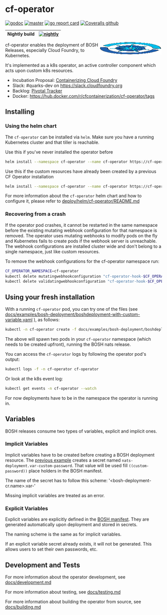 # cf-operator

[![godoc](https://godoc.org/code.cloudfoundry.org/cf-operator?status.svg)](https://godoc.org/code.cloudfoundry.org/cf-operator)
[![master](https://ci.flintstone.cf.cloud.ibm.com/api/v1/teams/quarks/pipelines/cf-operator/badge)](https://ci.flintstone.cf.cloud.ibm.com/teams/quarks/pipelines/cf-operator)
[![go report card](https://goreportcard.com/badge/code.cloudfoundry.org/cf-operator)](https://goreportcard.com/report/code.cloudfoundry.org/cf-operator)
[![Coveralls github](https://img.shields.io/coveralls/github/cloudfoundry-incubator/cf-operator.svg?style=flat)](https://coveralls.io/github/cloudfoundry-incubator/cf-operator?branch=HEAD)

|Nightly build|[![nightly](https://ci.flintstone.cf.cloud.ibm.com/api/v1/teams/quarks/pipelines/cf-operator-nightly/badge)](https://ci.flintstone.cf.cloud.ibm.com/teams/quarks/pipelines/cf-operator-nightly)|
|-|-|

<img align="right" width="200" height="39" src="https://github.com/cloudfoundry-incubator/cf-operator/raw/master/docs/cf-operator-logo.png">

cf-operator enables the deployment of BOSH Releases, especially Cloud Foundry, to Kubernetes.

It's implemented as a k8s operator, an active controller component which acts upon custom k8s resources.

* Incubation Proposal: [Containerizing Cloud Foundry](https://docs.google.com/document/d/1_IvFf-cCR4_Hxg-L7Z_R51EKhZfBqlprrs5NgC2iO2w/edit#heading=h.lybtsdyh8res)
* Slack: #quarks-dev on <https://slack.cloudfoundry.org>
* Backlog: [Pivotal Tracker](https://www.pivotaltracker.com/n/projects/2192232)
* Docker: https://hub.docker.com/r/cfcontainerization/cf-operator/tags

## Installing

### **Using the helm chart**

The `cf-operator` can be installed via `helm`. Make sure you have a running Kubernetes cluster and that tiller is reachable.

Use this if you've never installed the operator before

```bash
helm install --namespace cf-operator --name cf-operator https://cf-operators.s3.amazonaws.com/release/helm-charts/cf-operator-v0.4.0%2B1.g3d277af0.tgz
```

Use this if the custom resources have already been created by a previous CF Operator installation

```bash
helm install --namespace cf-operator --name cf-operator https://cf-operators.s3.amazonaws.com/release/helm-charts/cf-operator-v0.4.0%2B1.g3d277af0.tgz --set "customResources.enableInstallation=false"
````

For more information about the `cf-operator` helm chart and how to configure it, please refer to [deploy/helm/cf-operator/README.md](deploy/helm/cf-operator/README.md)

### Recovering from a crash

If the operator pod crashes, it cannot be restarted in the same namespace before the existing mutating webhook configuration for that namespace is removed.
The operator uses mutating webhooks to modify pods on the fly and Kubernetes fails to create pods if the webhook server is unreachable.
The webhook configurations are installed cluster wide and don't belong to a single namespace, just like custom resources.

To remove the webhook configurations for the cf-operator namespace run:

```bash
CF_OPERATOR_NAMESPACE=cf-operator
kubectl delete mutatingwebhookconfiguration "cf-operator-hook-$CF_OPERATOR_NAMESPACE"
kubectl delete validatingwebhookconfiguration "cf-operator-hook-$CF_OPERATOR_NAMESPACE"
```

## Using your fresh installation

With a running `cf-operator` pod, you can try one of the files (see [docs/examples/bosh-deployment/boshdeployment-with-custom-variable.yaml](docs/examples/bosh-deployment/boshdeployment-with-custom-variable.yaml) ), as follows:

```bash
kubectl -n cf-operator create -f docs/examples/bosh-deployment/boshdeployment-with-custom-variable.yaml
```

The above will spawn two pods in your `cf-operator` namespace (which needs to be created upfront), running the BOSH nats release.

You can access the `cf-operator` logs by following the operator pod's output:

```bash
kubectl logs -f -n cf-operator cf-operator
```

Or look at the k8s event log:

```bash
kubectl get events -n cf-operator --watch
```

For now deployments have to be in the namespace the operator is running in.

## Variables

BOSH releases consume two types of variables, explicit and implicit ones.

### Implicit Variables

Implicit variables have to be created before creating a BOSH deployment resource.
The [previous example](docs/examples/bosh-deployment/boshdeployment-with-custom-variable.yaml) creates a secret named `nats-deployment.var-custom-password`. That value will be used fill `((custom-password))` place holders in the BOSH manifest.

The name of the secret has to follow this scheme: '<bosh-deployment-cr.name>.var-<variable-name>'

Missing implicit variables are treated as an error.

### Explicit Variables

Explicit variables are explicitly defined in the [BOSH manifest](https://bosh.io/docs/manifest-v2/#variables). They are generated automatically upon deployment and stored in secrets.

The naming scheme is the same as for implicit variables.

If an explicit variable secret already exists, it will not be generated. This allows users to set their own passwords, etc.

## Development and Tests

For more information about the operator development, see [docs/development.md](docs/development.md)

For more information about testing, see [docs/testing.md](docs/testing.md)

For more information about building the operator from source, see [docs/building.md](docs/building.md)
